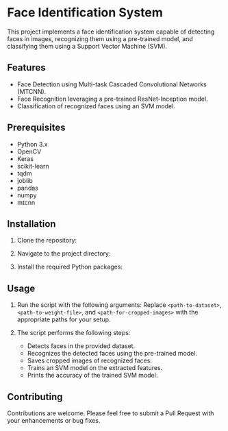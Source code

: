 # Face Identification System

This project implements a face identification system capable of detecting faces in images, recognizing them using a pre-trained model, and classifying them using a Support Vector Machine (SVM).

## Features

- Face Detection using Multi-task Cascaded Convolutional Networks (MTCNN).
- Face Recognition leveraging a pre-trained ResNet-Inception model.
- Classification of recognized faces using an SVM model.

## Prerequisites

- Python 3.x
- OpenCV
- Keras
- scikit-learn
- tqdm
- joblib
- pandas
- numpy
- mtcnn

## Installation

1. Clone the repository:

2. Navigate to the project directory:

3. Install the required Python packages:

## Usage

1. Run the script with the following arguments:
   Replace `<path-to-dataset>`, `<path-to-weight-file>`, and `<path-for-cropped-images>` with the appropriate paths for your setup.

2. The script performs the following steps:
   - Detects faces in the provided dataset.
   - Recognizes the detected faces using the pre-trained model.
   - Saves cropped images of recognized faces.
   - Trains an SVM model on the extracted features.
   - Prints the accuracy of the trained SVM model.

## Contributing

Contributions are welcome. Please feel free to submit a Pull Request with your enhancements or bug fixes.
